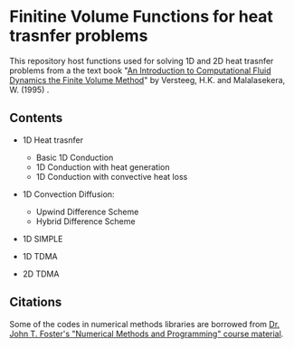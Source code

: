 # Finitine Volume Functions for heat trasnfer problems

This repository host functions used for solving 1D and 2D heat trasnfer problems from a the text book "[An Introduction to Computational Fluid Dynamics 
the Finite Volume Method](https://books.google.co.in/books/about/An_Introduction_to_Computational_Fluid_D.html?id=NbYmEAAAQBAJ&redir_esc=y)" by Versteeg, H.K. and Malalasekera, W. (1995) .

## Contents

- 1D Heat trasnfer
  - Basic 1D Conduction
  - 1D Conduction with heat generation
  - 1D Conduction with convective heat loss
      
- 1D Convection Diffusion:
  - Upwind Difference Scheme
  - Hybrid Difference Scheme

- 1D SIMPLE
- 1D TDMA
- 2D TDMA


## Citations 
Some of the codes in numerical methods libraries are borrowed from [Dr. John T. Foster's "Numerical Methods and Programming" course material](https://johnfoster.pge.utexas.edu/numerical-methods-book/PythonIntro.html).
